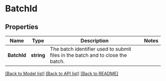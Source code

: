 # BatchId

## Properties

Name | Type | Description | Notes
------------ | ------------- | ------------- | -------------
**BatchId** | **string** | The batch identifier used to submit files in the batch and to close the batch. | 

[[Back to Model list]](../README.md#documentation-for-models) [[Back to API list]](../README.md#documentation-for-api-endpoints) [[Back to README]](../README.md)


